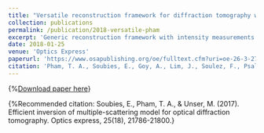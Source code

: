 ```yaml
---
title: "Versatile reconstruction framework for diffraction tomography with intensity measurements and multiple scattering"
collection: publications
permalink: /publication/2018-versatile-pham
excerpt: 'Generic reconstruction framework with intensity measurements'
date: 2018-01-25
venue: 'Optics Express'
paperurl: 'https://www.osapublishing.org/oe/fulltext.cfm?uri=oe-26-3-2749&id=381138'
citation: 'Pham, T. A., Soubies, E., Goy, A., Lim, J., Soulez, F., Psaltis, D., & Unser, M. (2018). Versatile reconstruction framework for diffraction tomography with intensity measurements and multiple scattering. Optics express, 26(3), 2749-2763.'
---
```


{%[Download paper here](http://academicpages.github.io/files/paper1.pdf)}

{%Recommended citation: Soubies, E., Pham, T. A., & Unser, M. (2017). Efficient inversion of multiple-scattering model for optical diffraction tomography. Optics express, 25(18), 21786-21800.}
